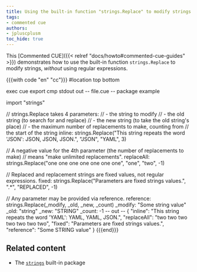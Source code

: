 ```yaml
---
title: Using the built-in function "strings.Replace" to modify strings
tags:
- commented cue
authors:
- jpluscplusm
toc_hide: true
---
```


This [Commented CUE]({{< relref "docs/howto#commented-cue-guides" >}})
demonstrates how to use the built-in function `strings.Replace` to modify
strings, *without* using regular expressions.

{{{with code "en" "cc"}}}
#location top bottom

exec cue export
cmp stdout out
-- file.cue --
package example

import "strings"

// strings.Replace takes 4 parameters:
// - the string to modify
// - the old string (to search for and replace)
// - the new string (to take the old string's place)
// - the maximum number of replacements to make, counting from
//   the start of the string
inline: strings.Replace("This string repeats the word 'JSON': JSON, JSON, JSON.", "JSON", "YAML", 3)

// A negative value for the 4th parameter (the number of replacements to make)
// means "make unlimited replacements".
replaceAll: strings.Replace("one one one one one one one", "one", "two", -1)

// Replaced and replacement strings are fixed values, not regular expressions.
fixed: strings.Replace("Parameters are fixed strings values.", ".*", "REPLACED", -1)

// Any parameter may be provided via reference.
reference: strings.Replace(_modify, _old, _new, _count)
_modify:   "Some string value"
_old:      "string"
_new:      "STRING"
_count:    -1
-- out --
{
    "inline": "This string repeats the word 'YAML': YAML, YAML, JSON.",
    "replaceAll": "two two two two two two two",
    "fixed": "Parameters are fixed strings values.",
    "reference": "Some STRING value"
}
{{{end}}}

## Related content

- The [`strings`](https://pkg.go.dev/cuelang.org/go/pkg/strings) built-in package
